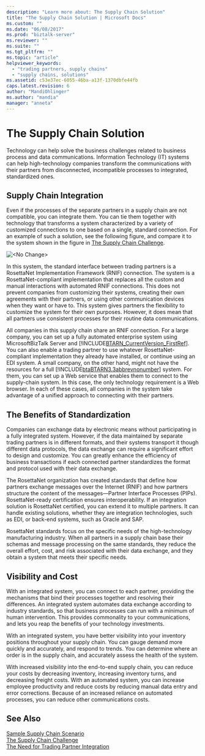 ```yaml
---
description: "Learn more about: The Supply Chain Solution"
title: "The Supply Chain Solution | Microsoft Docs"
ms.custom: ""
ms.date: "06/08/2017"
ms.prod: "biztalk-server"
ms.reviewer: ""
ms.suite: ""
ms.tgt_pltfrm: ""
ms.topic: "article"
helpviewer_keywords: 
  - "trading partners, supply chains"
  - "supply chains, solutions"
ms.assetid: c53e37ec-6055-46ba-a13f-1370dbfe44fb
caps.latest.revision: 6
author: "MandiOhlinger"
ms.author: "mandia"
manager: "anneta"
---
```

# The Supply Chain Solution
Technology can help solve the business challenges related to business process and data communications. Information Technology (IT) systems can help high-technology companies transform the communications with their partners from disconnected, incompatible processes to integrated, standardized ones.  
  
## Supply Chain Integration  
 Even if the processes of the separate partners in a supply chain are not compatible, you can integrate them. You can tie them together with technology that transforms a system characterized by a variety of customized connections to one based on a single, standard connection. For an example of such a solution, see the following figure, and compare it to the system shown in the figure in [The Supply Chain Challenge](../../adapters-and-accelerators/accelerator-rosettanet/the-supply-chain-challenge.md).  
  
 ![&#60;No Change&#62;](../../adapters-and-accelerators/accelerator-rosettanet/media/rn3-integrated-supply-chain-scenario.gif "RN3_Integrated_Supply_Chain_Scenario")  
  
 In this system, the standard interface between trading partners is a RosettaNet Implementation Framework (RNIF) connection. The system is a RosettaNet-compliant implementation that replaces all the custom and manual interactions with automated RNIF connections. This does not prevent companies from customizing their systems, creating their own agreements with their partners, or using other communication devices when they want or have to. This system gives partners the flexibility to customize the system for their own purposes. However, it does mean that all partners use consistent processes for their routine data communications.  
  
 All companies in this supply chain share an RNIF connection. For a large company, you can set up a fully automated enterprise system using MicrosoftBizTalk Server and [!INCLUDE[BTARN_CurrentVersion_FirstRef](../../includes/btarn-currentversion-firstref-md.md)]. You can also enable a trading partner to use whatever RosettaNet-compliant implementation they already have installed, or continue using an EDI system. A small company, on the other hand, might not have the resources for a full [!INCLUDE[btaBTARN3.3abbrevnonumber](../../includes/btabtarn3-3abbrevnonumber-md.md)] system. For them, you can set up a Web service that enables them to connect to the supply-chain system. In this case, the only technology requirement is a Web browser. In each of these cases, all companies in the system take advantage of a unified approach to connecting with their partners.  
  
## The Benefits of Standardization  
 Companies can exchange data by electronic means without participating in a fully integrated system. However, if the data maintained by separate trading partners is in different formats, and their systems transport it though different data protocols, the data exchange can require a significant effort to design and customize. You can greatly enhance the efficiency of business transactions if each connected partner standardizes the format and protocol used with their data exchange.  
  
 The RosettaNet organization has created standards that define how partners exchange messages over the Internet (RNIF) and how partners structure the content of the messages—Partner Interface Processes (PIPs). RosettaNet-ready certification ensures interoperability. If an integration solution is RosettaNet certified, you can extend it to multiple partners. It can handle existing solutions, whether they are integration technologies, such as EDI, or back-end systems, such as Oracle and SAP.  
  
 RosettaNet standards focus on the specific needs of the high-technology manufacturing industry. When all partners in a supply chain base their schemas and message processing on the same standards, they reduce the overall effort, cost, and risk associated with their data exchange, and they obtain a system that meets their specific needs.  
  
## Visibility and Cost  
 With an integrated system, you can connect to each partner, providing the mechanisms that bind their processes together and resolving their differences. An integrated system automates data exchange according to industry standards, so that business processes can run with a minimum of human intervention. This provides commonality to your communications, and lets you reap the benefits of your technology investments.  
  
 With an integrated system, you have better visibility into your inventory positions throughout your supply chain. You can gauge demand more quickly and accurately, and respond to trends. You can determine where an order is in the supply chain, and accurately assess the health of the system.  
  
 With increased visibility into the end-to-end supply chain, you can reduce your costs by decreasing inventory, increasing inventory turns, and decreasing freight costs. With an automated system, you can increase employee productivity and reduce costs by reducing manual data entry and error corrections. Because of an increased reliance on automated processes, you can reduce other communications costs.  
  
## See Also  
 [Sample Supply Chain Scenario](../../adapters-and-accelerators/accelerator-rosettanet/sample-supply-chain-scenario.md)   
 [The Supply Chain Challenge](../../adapters-and-accelerators/accelerator-rosettanet/the-supply-chain-challenge.md)   
 [The Need for Trading Partner Integration](../../adapters-and-accelerators/accelerator-rosettanet/the-need-for-trading-partner-integration.md)
